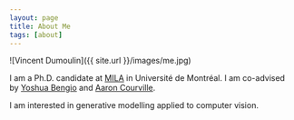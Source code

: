 ```yaml
---
layout: page
title: About Me
tags: [about]
---
```


![Vincent Dumoulin]({{ site.url }}/images/me.jpg)

I am a Ph.D. candidate at [MILA](https://mila.umontreal.ca/) in Université de
Montréal. I am co-advised by
[Yoshua Bengio](https://mila.umontreal.ca/en/person/bengio-yoshua/) and
[Aaron Courville](https://mila.umontreal.ca/en/person/aaron-courville/).

I am interested in generative modelling applied to computer vision.
